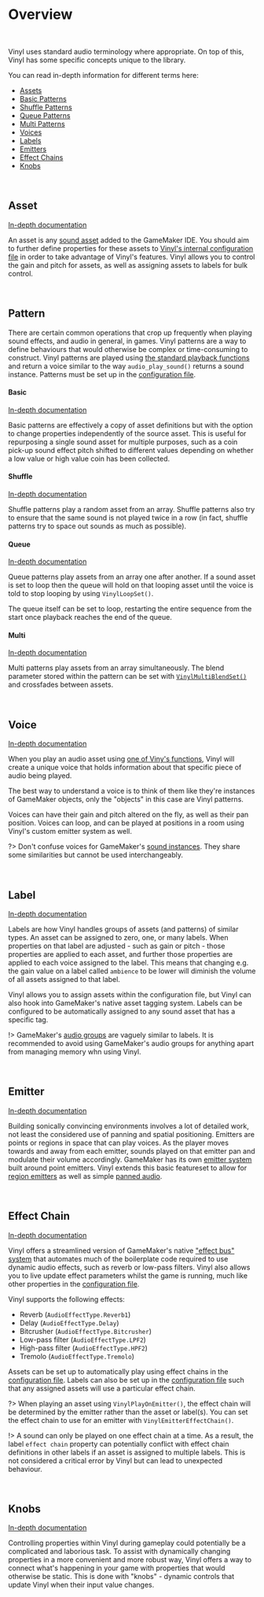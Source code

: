 # Overview

&nbsp;

Vinyl uses standard audio terminology where appropriate. On top of this, Vinyl has some specific concepts unique to the library.

You can read in-depth information for different terms here:
- [Assets](Assets)
- [Basic Patterns](Basic-Patterns)
- [Shuffle Patterns](Shuffle-Patterns)
- [Queue Patterns](Queue-Patterns)
- [Multi Patterns](Multi-Patterns)
- [Voices](Voices)
- [Labels](Labels)
- [Emitters](Emitters)
- [Effect Chains](Effect-Chains)
- [Knobs](Knobs)

&nbsp;

## Asset

[In-depth documentation](Assets)

An asset is any [sound asset](https://manual.yoyogames.com/The_Asset_Editors/Sounds.htm) added to the GameMaker IDE. You should aim to further define properties for these assets to [Vinyl's internal configuration file](Config-File) in order to take advantage of Vinyl's features. Vinyl allows you to control the gain and pitch for assets, as well as assigning assets to labels for bulk control.

&nbsp;

## Pattern

There are certain common operations that crop up frequently when playing sound effects, and audio in general, in games. Vinyl patterns are a way to define behaviours that would otherwise be complex or time-consuming to construct. Vinyl patterns are played using [the standard playback functions](Playing-Audio) and return a voice similar to the way `audio_play_sound()` returns a sound instance. Patterns must be set up in the [configuration file](Config-File).

<!-- tabs:start -->

#### **Basic**

[In-depth documentation](Basic-Patterns)

Basic patterns are effectively a copy of asset definitions but with the option to change properties independently of the source asset. This is useful for repurposing a single sound asset for multiple purposes, such as a coin pick-up sound effect pitch shifted to different values depending on whether a low value or high value coin has been collected.

#### **Shuffle**

[In-depth documentation](Shuffle-Patterns)

Shuffle patterns play a random asset from an array. Shuffle patterns also try to ensure that the same sound is not played twice in a row (in fact, shuffle patterns try to space out sounds as much as possible).

#### **Queue**

[In-depth documentation](Queue-Patterns)

Queue patterns play assets from an array one after another. If a sound asset is set to loop then the queue will hold on that looping asset until the voice is told to stop looping by using `VinylLoopSet()`.

The queue itself can be set to loop, restarting the entire sequence from the start once playback reaches the end of the queue.

#### **Multi**

[In-depth documentation](Multi-Patterns)

Multi patterns play assets from an array simultaneously. The blend parameter stored within the pattern can be set with [`VinylMultiBlendSet()`](Multi-Patterns) and crossfades between assets.

<!-- tabs:end -->

&nbsp;

## Voice

[In-depth documentation](Voices)

When you play an audio asset using [one of Viny's functions](Playing-Audio), Vinyl will create a unique voice that holds information about that specific piece of audio being played.

The best way to understand a voice is to think of them like they're instances of GameMaker objects, only the "objects" in this case are Vinyl patterns.

Voices can have their gain and pitch altered on the fly, as well as their pan position. Voices can loop, and can be played at positions in a room using Vinyl's custom emitter system as well.

?> Don't confuse voices for GameMaker's [sound instances](https://manual.yoyogames.com/GameMaker_Language/GML_Reference/Asset_Management/Audio/audio_play_sound.htm). They share some similarities but cannot be used interchangeably.

&nbsp;

## Label

[In-depth documentation](Labels)

Labels are how Vinyl handles groups of assets (and patterns) of similar types. An asset can be assigned to zero, one, or many labels. When properties on that label are adjusted - such as gain or pitch - those properties are applied to each asset, and further those properties are applied to each voice assigned to the label. This means that changing e.g. the gain value on a label called `ambience` to be lower will diminish the volume of all assets assigned to that label.

Vinyl allows you to assign assets within the configuration file, but Vinyl can also hook into GameMaker's native asset tagging system. Labels can be configured to be automatically assigned to any sound asset that has a specific tag.

!> GameMaker's [audio groups](https://manual.yoyogames.com/Settings/Audio_Groups.htm) are vaguely similar to labels. It is recommended to avoid using GameMaker's audio groups for anything apart from managing memory whn using Vinyl.

&nbsp;

## Emitter

[In-depth documentation](Emitters)

Building sonically convincing environments involves a lot of detailed work, not least the considered use of panning and spatial positioning. Emitters are points or regions in space that can play voices. As the player moves towards and away from each emitter, sounds played on that emitter pan and modulate their volume accordingly. GameMaker has its own [emitter system](https://manual.yoyogames.com/GameMaker_Language/GML_Reference/Asset_Management/Audio/Audio_Emitters/Audio_Emitters.htm) built around point emitters. Vinyl extends this basic featureset to allow for [region emitters](Emitters) as well as simple [panned audio](Panning).

&nbsp;

## Effect Chain

[In-depth documentation](Effect-Chains)

Vinyl offers a streamlined version of GameMaker's native ["effect bus" system](https://manual.yoyogames.com/GameMaker_Language/GML_Reference/Asset_Management/Audio/Audio_Effects/AudioEffect.htm) that automates much of the boilerplate code required to use dynamic audio effects, such as reverb or low-pass filters. Vinyl also allows you to live update effect parameters whilst the game is running, much like other properties in the [configuration file](Config-File).

Vinyl supports the following effects:
- Reverb (`AudioEffectType.Reverb1`)
- Delay (`AudioEffectType.Delay`)
- Bitcrusher (`AudioEffectType.Bitcrusher`)
- Low-pass filter (`AudioEffectType.LPF2`)
- High-pass filter (`AudioEffectType.HPF2`)
- Tremolo (`AudioEffectType.Tremolo`)

Assets can be set up to automatically play using effect chains in the [configuration file](Config-File). Labels can also be set up in the [configuration file](Config-File) such that any assigned assets will use a particular effect chain.

?> When playing an asset using `VinylPlayOnEmitter()`, the effect chain will be determined by the emitter rather than the asset or label(s). You can set the effect chain to use for an emitter with `VinylEmitterEffectChain()`.

!> A sound can only be played on one effect chain at a time. As a result, the label `effect chain` property can potentially conflict with effect chain definitions in other labels if an asset is assigned to multiple labels. This is not considered a critical error by Vinyl but can lead to unexpected behaviour.

&nbsp;

## Knobs

[In-depth documentation](Knobs)

Controlling properties within Vinyl during gameplay could potentially be a complicated and laborious task. To assist with dynamically changing properties in a more convenient and more robust way, Vinyl offers a way to connect what's happening in your game with properties that would otherwise be static. This is done with "knobs" - dynamic controls that update Vinyl when their input value changes.